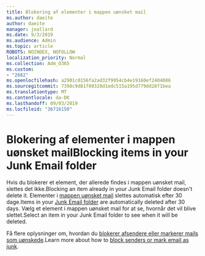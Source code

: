 ```yaml
---
title: Blokering af elementer i mappen uønsket mail
ms.author: daeite
author: daeite
manager: joallard
ms.date: 9/3/2019
ms.audience: Admin
ms.topic: article
ROBOTS: NOINDEX, NOFOLLOW
localization_priority: Normal
ms.collection: Adm_O365
ms.custom:
- "2682"
ms.openlocfilehash: a2901c0156fa2ad32f9954cb4e19160ef2404086
ms.sourcegitcommit: 7398c9d81f00328d1edc515a195d779dd28f1bea
ms.translationtype: MT
ms.contentlocale: da-DK
ms.lasthandoff: 09/03/2019
ms.locfileid: "36716150"
---
```

# <a name="blocking-items-in-your-junk-email-folder"></a><span data-ttu-id="5548b-102">Blokering af elementer i mappen uønsket mail</span><span class="sxs-lookup"><span data-stu-id="5548b-102">Blocking items in your Junk Email folder</span></span>

<span data-ttu-id="5548b-103">Hvis du blokerer et element, der allerede findes i mappen uønsket mail, slettes det ikke.</span><span class="sxs-lookup"><span data-stu-id="5548b-103">Blocking an item already in your Junk Email folder doesn't delete it.</span></span> <span data-ttu-id="5548b-104">Elementer i [mappen uønsket mail](https://outlook.live.com/mail/junkemail) slettes automatisk efter 30 dage.</span><span class="sxs-lookup"><span data-stu-id="5548b-104">Items in your [Junk Email folder](https://outlook.live.com/mail/junkemail) are automatically deleted after 30 days.</span></span> <span data-ttu-id="5548b-105">Vælg et element i mappen uønsket mail for at se, hvornår det vil blive slettet.</span><span class="sxs-lookup"><span data-stu-id="5548b-105">Select an item in your Junk Email folder to see when it will be deleted.</span></span>

<span data-ttu-id="5548b-106">Få flere oplysninger om, hvordan du [blokerer afsendere eller markerer mails som uønskede](https://support.office.com/article/a3ece97b-82f8-4a5e-9ac3-e92fa6427ae4).</span><span class="sxs-lookup"><span data-stu-id="5548b-106">Learn more about how to [block senders or mark email as junk](https://support.office.com/article/a3ece97b-82f8-4a5e-9ac3-e92fa6427ae4).</span></span>